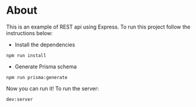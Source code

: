 # About

This is an example of REST api using Express. To run this project follow the instructions below:

- Install the dependencies

```
npm run install
```

- Generate Prisma schema

```
npm run prisma:generate
```

Now you can run it! To run the server:

```
dev:server
```
